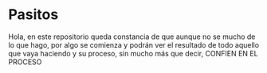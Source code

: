 # Pasitos
Hola, en este repositorio queda constancia de que aunque no se mucho de lo que hago, por algo se comienza y podrán ver el resultado de todo aquello que vaya haciendo y su proceso, sin mucho más que decir, CONFIEN EN EL PROCESO

